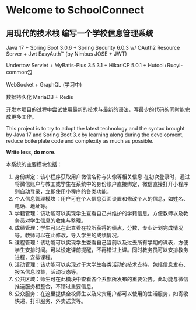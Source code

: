 # Welcome to SchoolConnect

## 用现代的技术栈 编写一个学校信息管理系统

Java 17 + Spring Boot 3.0.6 + Spring Security 6.0.3 w/ OAuth2 Resource Server + Jwt EasyAuth™️ (by Nimbus JOSE + JWT)

Undertow Servlet + MyBatis-Plus 3.5.3.1 + HikariCP 5.0.1 + Hutool+Ruoyi-common包

WebSocket + GraphQL (学习中)


数据持久化 MariaDB + Redis

开发本项目的过程中尝试使用最新的技术与最新的语法，写最少的代码的同时能完成更多工作。

This project is to try to adopt the latest technology and the syntax brought by Java 17 and
Spring Boot 3.x by learning along during the development, reduce boilerplate code and complexity as much as possible.

**Write less, do more.**

本系统的主要模块包括：

1. 身份绑定：该小程序获取用户微信名称与头像等相关信息 在初次登录时，通过将微信账户与教工或学生在系统中的身份账户直接绑定，微信直接打开小程序则自动登录，立即使用小程序的各类功能。
2. 个人信息管理模块：用户可在个人信息页面设置和修改个人的信息，如姓名、电话、地址等。
3. 学籍管理：该功能可以实现学生查看自己并维护的学籍信息，方便教师以及教务员对学生信息的收集与整理。
4. 成绩管理：学生可以在此查看在校所获得的绩点，分数，专业计划完成情况等。教师可以在此修改，导入学生的成绩情况。
5. 课程管理：该功能可以实现学生查看自己当前以及过去所有学期的课表，方便学生安排时间。可以设定课前提醒，不再错过上课。同时教务员可以安排教务进程，安排课程。
6. 活动管理：该功能可以实现对于大学生各类活动的技术支持，包括信息发布、报名信息收集，活动状态等。
7. 公共区域：师生可在此模块中查看各个系部所发布的重要公告。此功能与微信推送服务相整合，不错过重要信息。
8. 公众服务：在这里提供全校师生以及来宾用户都可以使用的生活服务，如寄收快递、打印服务、外卖送货等。
